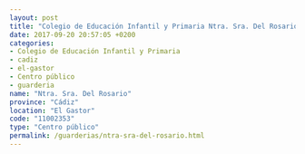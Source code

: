```yaml
---
layout: post
title: "Colegio de Educación Infantil y Primaria Ntra. Sra. Del Rosario"
date: 2017-09-20 20:57:05 +0200
categories:
- Colegio de Educación Infantil y Primaria
- cadiz
- el-gastor
- Centro público
- guarderia
name: "Ntra. Sra. Del Rosario"
province: "Cádiz"
location: "El Gastor"
code: "11002353"
type: "Centro público"
permalink: /guarderias/ntra-sra-del-rosario.html
---
```

